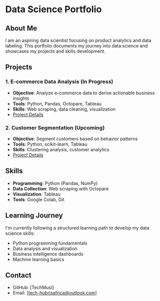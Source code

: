 # Data Science Portfolio

## About Me
I am an aspiring data scientist focusing on product analytics and data labeling. This portfolio documents my journey into data science and showcases my projects and skills development.

## Projects

### 1. E-commerce Data Analysis (In Progress)
- **Objective**: Analyze e-commerce data to derive actionable business insights
- **Tools**: Python, Pandas, Octopare, Tableau
- **Skills**: Web scraping, data cleaning, visualization
- [Project Details](./e-commerce-analysis/README.md)

### 2. Customer Segmentation (Upcoming)
- **Objective**: Segment customers based on behavior patterns
- **Tools**: Python, scikit-learn, Tableau
- **Skills**: Clustering analysis, customer analytics
- [Project Details](./customer-segmentation/README.md)

## Skills
- **Programming**: Python (Pandas, NumPy)
- **Data Collection**: Web scraping with Octopare
- **Visualization**: Tableau
- **Tools**: Google Colab, Git

## Learning Journey
I'm currently following a structured learning path to develop my data science skills:
- Python programming fundamentals
- Data analysis and visualization
- Business intelligence dashboards
- Machine learning basics

## Contact
- GitHub: [TechMusi]
- Email: [tech-hubrisafrica@outlook.com]
